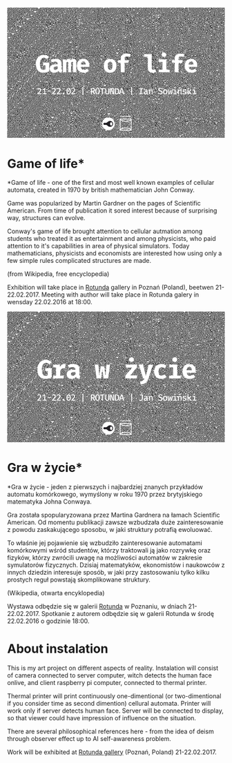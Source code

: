 ![poster](poster.jpg)

# Game of life*

*Game of life - one of the first and most well known examples of cellular automata, created in 1970 by british mathematician John Conway.

Game was popularized by Martin Gardner on the pages of Scientific American. From time of publication it sored interest because of surprising way, structures can evolve.

Conway's game of life brought attention to cellular autmation among students who treated it as entertainment and among physicists, who paid attention to it's capabilities in area of physical simulators. Today mathematicians, physicists and economists are interested how using only a few simple rules complicated structures are made.

(from Wikipedia, free encyclopedia)

Exhibition will take place in [Rotunda](http://uap.edu.pl/ctg/wystawy/) gallery in Poznań (Poland), beetwen 21-22.02.2017. Meeting with author will take place in Rotunda galery in wensday 22.02.2016 at 18:00.


![plakat](poster_pl.jpg)


# Gra w życie*

*Gra w życie - jeden z pierwszych i najbardziej znanych przykładów automatu komórkowego, wymyślony w roku 1970 przez brytyjskiego matematyka Johna Conwaya.

Gra została spopularyzowana przez Martina Gardnera na łamach Scientific American. Od momentu publikacji zawsze wzbudzała duże zainteresowanie z powodu zaskakującego sposobu, w jaki struktury potrafią ewoluować.

To właśnie jej pojawienie się wzbudziło zainteresowanie automatami komórkowymi wśród studentów, którzy traktowali ją jako rozrywkę oraz fizyków, którzy zwrócili uwagę na możliwości automatów w zakresie symulatorów fizycznych. Dzisiaj matematyków, ekonomistów i naukowców z innych dziedzin interesuje sposób, w jaki przy zastosowaniu tylko kilku prostych reguł powstają skomplikowane struktury.

(Wikipedia, otwarta encyklopedia)

Wystawa odbędzie się w galerii [Rotunda](http://uap.edu.pl/ctg/wystawy/) w Poznaniu, w dniach 21-22.02.2017. Spotkanie z autorem odbędzie się w galerii Rotunda w środę 22.02.2016 o godzinie 18:00.


# About instalation

This is my art project on different aspects of reality. Instalation will consist of camera connected to server computer, witch detects the human face onlive, and client raspberry pi computer, connected to thermal printer. 

Thermal printer will print continuously one-dimentional (or two-dimentional if you consider time as second dimention) cellural automata. Printer will work only if server detects human face. Server will be connected to display, so that viewer could have impression of influence on the situation.

There are several philosophical references here - from the idea of deism through observer effect up to AI self-awareness problem.

Work will be exhibited at [Rotunda gallery](http://uap.edu.pl/ctg/wystawy/) (Poznań, Poland) 21-22.02.2017.
